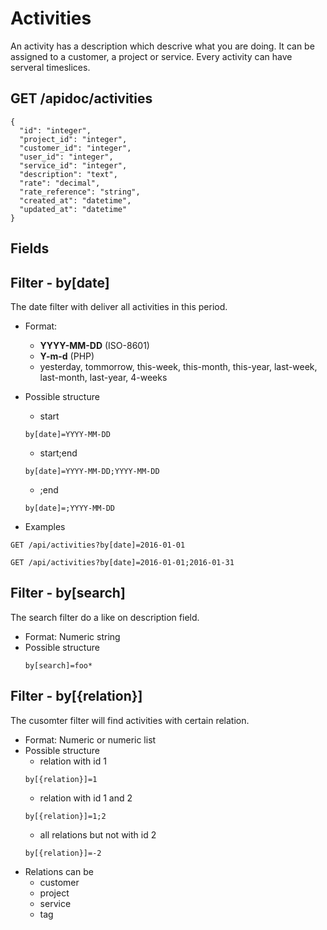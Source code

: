 # Activities

An activity has a description which descrive what you are doing. It can be
assigned to a customer, a project or service. Every activity can have serveral
timeslices.

## GET /apidoc/activities

```
{
  "id": "integer",
  "project_id": "integer",
  "customer_id": "integer",
  "user_id": "integer",
  "service_id": "integer",
  "description": "text",
  "rate": "decimal",
  "rate_reference": "string",
  "created_at": "datetime",
  "updated_at": "datetime"
}
```

## Fields

## Filter - by[date]

The date filter with deliver all activities in this period.

* Format:
  * **YYYY-MM-DD** (ISO-8601)
  * **Y-m-d** (PHP)
  * yesterday, tommorrow, this-week, this-month, this-year, last-week, last-month, last-year, 4-weeks
* Possible structure
  * start
  ```
  by[date]=YYYY-MM-DD
  ```
  * start;end
  ```
  by[date]=YYYY-MM-DD;YYYY-MM-DD
  ```
  * ;end
  ```
  by[date]=;YYYY-MM-DD
  ```

* Examples
```
GET /api/activities?by[date]=2016-01-01
```
```
GET /api/activities?by[date]=2016-01-01;2016-01-31
```

## Filter - by[search]

The search filter do a like on description field.

* Format: Numeric string
* Possible structure
  ```
  by[search]=foo*
  ```

## Filter - by[{relation}]

The cusomter filter will find activities with certain relation.

* Format: Numeric or numeric list
* Possible structure
  * relation with id 1
  ```
  by[{relation}]=1
  ```
  * relation with id 1 and 2
  ```
  by[{relation}]=1;2
  ```
  * all relations but not with id 2
  ```
  by[{relation}]=-2
  ```
* Relations can be
  * customer
  * project
  * service
  * tag
